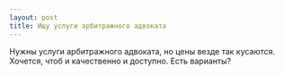 ```yaml
---
layout: post 
title: Ищу услуги арбитражного адвоката 
--- 
```

Нужны услуги арбитражного адвоката, но цены везде так кусаются. Хочется, чтоб и качественно и доступно. Есть варианты?
